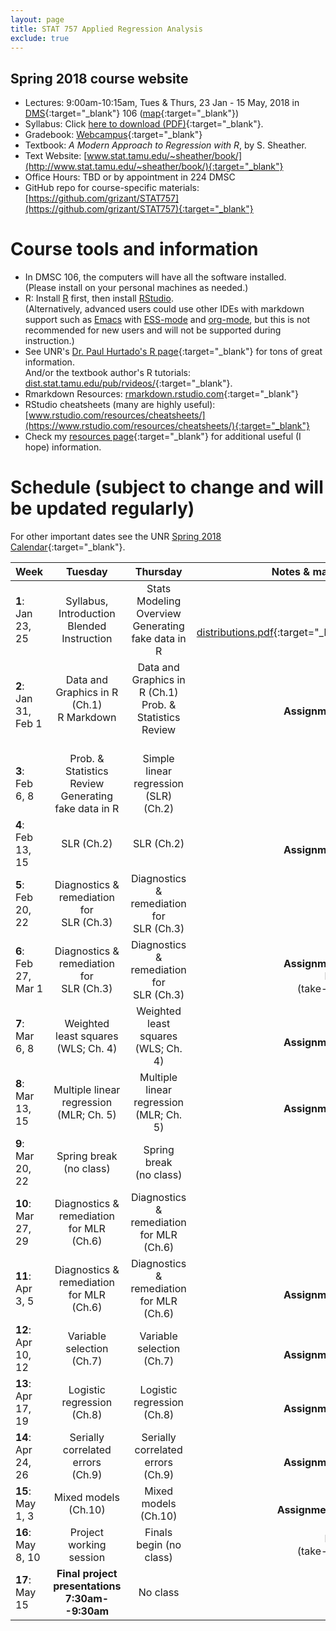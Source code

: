 ```yaml
---
layout: page
title: STAT 757 Applied Regression Analysis
exclude: true
---
```


## Spring 2018 course website

- Lectures: 9:00am-10:15am, Tues & Thurs, 23 Jan - 15 May, 2018 in [DMS](http://www.unr.edu/around-campus/facilities/davidson){:target="_blank"} 106 ([map](https://www.google.com/maps/place/Davidson+Mathematics+%26+Science+Center,+Reno,+NV+89557){:target="_blank"})
- Syllabus: Click [here to download (PDF)](STAT_757_syllabus_Spring2018_Schissler.pdf){:target="_blank"}.
- Gradebook: [Webcampus](http://tlt.unr.edu/materials/login-canvas.html){:target="_blank"}
- Textbook: *A Modern Approach to Regression with R*, by S. Sheather.
- Text Website: [www.stat.tamu.edu/~sheather/book/](http://www.stat.tamu.edu/~sheather/book/){:target="_blank"}
- Office Hours: TBD or by appointment in 224 DMSC
- GitHub repo for course-specific materials: [https://github.com/grizant/STAT757](https://github.com/grizant/STAT757){:target="_blank"}

# Course tools and information
- In DMSC 106, the computers will have all the software installed.<br/>(Please install on your personal machines as needed.)
- R: Install [R](http://www.r-project.org/) first, then install [RStudio](http://www.rstudio.com/).<br/>(Alternatively, advanced users could use other IDEs with markdown support such as [Emacs](https://www.gnu.org/software/emacs/) with [ESS-mode](https://ess.r-project.org/) and [org-mode](https://orgmode.org/), but this is not recommended for new users and will not be supported during instruction.)
- See UNR's [Dr. Paul Hurtado's R page](http://www.pauljhurtado.com/R/){:target="_blank"} for tons of great information. <br/> And/or the textbook author's R tutorials: [dist.stat.tamu.edu/pub/rvideos/](http://dist.stat.tamu.edu/pub/rvideos/){:target="_blank"}.
- Rmarkdown Resources: [rmarkdown.rstudio.com](http://rmarkdown.rstudio.com){:target="_blank"}
- RStudio cheatsheets (many are highly useful): [www.rstudio.com/resources/cheatsheets/](https://www.rstudio.com/resources/cheatsheets/){:target="_blank"}
- Check my [resources page](/resources/){:target="_blank"} for additional useful (I hope) information.

# Schedule (subject to change and will be updated regularly)
For other important dates see the UNR [Spring 2018 Calendar](https://www.unr.edu/academic-central/academic-resources/academic-calendar#Spring2018){:target="_blank"}.

| Week | Tuesday | Thursday| Notes & materials |
|---|:---:|:---:|---:|
| **1**: Jan 23, 25 | Syllabus, Introduction <br/> Blended Instruction| Stats Modeling Overview<br/>Generating fake data in R| Slides:<br/>[Prob-distributions.pdf](/resources/prob-distributions.pdf){:target="_blank"} |
| **2**: Jan 31, Feb 1 | Data and Graphics in R (Ch.1) <br/> R Markdown <br/> <br/> | Data and Graphics in R (Ch.1) <br/>Prob. & Statistics Review  <br/> <br/>|Slides:<br/> **Assignment #1**|
| **3**: Feb 6, 8 | Prob. & Statistics Review<br/> Generating fake data in R <br/> | Simple linear regression (SLR) <br/> (Ch.2) <br/> |Slides:<br/> |
| **4**: Feb 13, 15 | <br/> SLR (Ch.2) <br/> <br/> | <br/> SLR (Ch.2) <br/> <br/> |Slides:<br/> **Assignment #2**|
| **5**: Feb 20, 22 | Diagnostics & remediation for<br/> SLR (Ch.3)   | Diagnostics & remediation for <br/> SLR (Ch.3) <br/> |Slides:<br/> |
| **6**: Feb 27, Mar 1 | Diagnostics & remediation for<br/> SLR (Ch.3) <br/> | Diagnostics & remediation for<br/> SLR (Ch.3)<br/> |Slides:<br/>**Assignment #3**<br/> **Exam1**<br/>(take-home) |
| **7**: Mar 6, 8 | Weighted least squares<br/>(WLS; Ch. 4) <br/> | Weighted least squares<br/>(WLS; Ch. 4) <br/> |Slides:<br/> **Assignment #4**|
| **8**: Mar 13, 15 | Multiple linear regression <br/>(MLR; Ch. 5) | Multiple linear regression <br/>(MLR; Ch. 5) |Slides:<br/> **Assignment #5**|
| **9**: Mar 20, 22 | Spring break <br/> (no class)| Spring break <br/>(no class) |Slides:<br/> |
| **10**: Mar 27, 29 | Diagnostics & remediation for MLR (Ch.6) <br/>  | Diagnostics & remediation for MLR (Ch.6) <br/> |Slides:<br/> |
| **11**: Apr 3, 5 | Diagnostics & remediation for MLR (Ch.6) <br/>  | Diagnostics & remediation for MLR (Ch.6) <br/> |Slides:<br/> **Assignment #6**|
| **12**: Apr 10, 12 | Variable selection <br/> (Ch.7)| Variable selection <br/> (Ch.7) <br/>  |Slides:<br/> **Assignment #7**|
| **13**: Apr 17, 19 | Logistic regression <br/> (Ch.8)| Logistic regression <br/> (Ch.8) |Slides:<br/> **Assignment #8**|
| **14**: Apr 24, 26 | Serially correlated errors <br/> (Ch.9)| Serially correlated errors <br/> (Ch.9) |Slides:<br/> **Assignment #9**|
| **15**: May 1, 3 | Mixed models <br/> (Ch.10)| Mixed models <br/> (Ch.10)|Slides:<br/> **Assignment #10**|
| **16**: May 8, 10 | Project working session <br/> | Finals begin (no class) <br/> | **Exam2**<br/>(take-home) |
| **17**: May 15 | **Final project presentations<br/>7:30am--9:30am** | No class |Rubric: |
